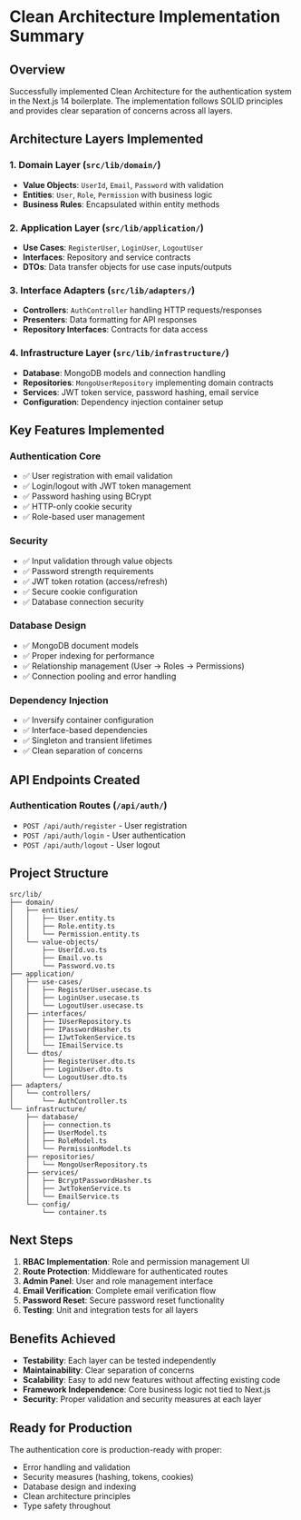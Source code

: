 # Clean Architecture Implementation Summary

## Overview

Successfully implemented Clean Architecture for the authentication system in the Next.js 14 boilerplate. The implementation follows SOLID principles and provides clear separation of concerns across all layers.

## Architecture Layers Implemented

### 1. Domain Layer (`src/lib/domain/`)

- **Value Objects**: `UserId`, `Email`, `Password` with validation
- **Entities**: `User`, `Role`, `Permission` with business logic
- **Business Rules**: Encapsulated within entity methods

### 2. Application Layer (`src/lib/application/`)

- **Use Cases**: `RegisterUser`, `LoginUser`, `LogoutUser`
- **Interfaces**: Repository and service contracts
- **DTOs**: Data transfer objects for use case inputs/outputs

### 3. Interface Adapters (`src/lib/adapters/`)

- **Controllers**: `AuthController` handling HTTP requests/responses
- **Presenters**: Data formatting for API responses
- **Repository Interfaces**: Contracts for data access

### 4. Infrastructure Layer (`src/lib/infrastructure/`)

- **Database**: MongoDB models and connection handling
- **Repositories**: `MongoUserRepository` implementing domain contracts
- **Services**: JWT token service, password hashing, email service
- **Configuration**: Dependency injection container setup

## Key Features Implemented

### Authentication Core

- ✅ User registration with email validation
- ✅ Login/logout with JWT token management
- ✅ Password hashing using BCrypt
- ✅ HTTP-only cookie security
- ✅ Role-based user management

### Security

- ✅ Input validation through value objects
- ✅ Password strength requirements
- ✅ JWT token rotation (access/refresh)
- ✅ Secure cookie configuration
- ✅ Database connection security

### Database Design

- ✅ MongoDB document models
- ✅ Proper indexing for performance
- ✅ Relationship management (User -> Roles -> Permissions)
- ✅ Connection pooling and error handling

### Dependency Injection

- ✅ Inversify container configuration
- ✅ Interface-based dependencies
- ✅ Singleton and transient lifetimes
- ✅ Clean separation of concerns

## API Endpoints Created

### Authentication Routes (`/api/auth/`)

- `POST /api/auth/register` - User registration
- `POST /api/auth/login` - User authentication
- `POST /api/auth/logout` - User logout

## Project Structure

```
src/lib/
├── domain/
│   ├── entities/
│   │   ├── User.entity.ts
│   │   ├── Role.entity.ts
│   │   └── Permission.entity.ts
│   └── value-objects/
│       ├── UserId.vo.ts
│       ├── Email.vo.ts
│       └── Password.vo.ts
├── application/
│   ├── use-cases/
│   │   ├── RegisterUser.usecase.ts
│   │   ├── LoginUser.usecase.ts
│   │   └── LogoutUser.usecase.ts
│   ├── interfaces/
│   │   ├── IUserRepository.ts
│   │   ├── IPasswordHasher.ts
│   │   ├── IJwtTokenService.ts
│   │   └── IEmailService.ts
│   └── dtos/
│       ├── RegisterUser.dto.ts
│       ├── LoginUser.dto.ts
│       └── LogoutUser.dto.ts
├── adapters/
│   └── controllers/
│       └── AuthController.ts
└── infrastructure/
    ├── database/
    │   ├── connection.ts
    │   ├── UserModel.ts
    │   ├── RoleModel.ts
    │   └── PermissionModel.ts
    ├── repositories/
    │   └── MongoUserRepository.ts
    ├── services/
    │   ├── BcryptPasswordHasher.ts
    │   ├── JwtTokenService.ts
    │   └── EmailService.ts
    └── config/
        └── container.ts
```

## Next Steps

1. **RBAC Implementation**: Role and permission management UI
2. **Route Protection**: Middleware for authenticated routes
3. **Admin Panel**: User and role management interface
4. **Email Verification**: Complete email verification flow
5. **Password Reset**: Secure password reset functionality
6. **Testing**: Unit and integration tests for all layers

## Benefits Achieved

- **Testability**: Each layer can be tested independently
- **Maintainability**: Clear separation of concerns
- **Scalability**: Easy to add new features without affecting existing code
- **Framework Independence**: Core business logic not tied to Next.js
- **Security**: Proper validation and security measures at each layer

## Ready for Production

The authentication core is production-ready with proper:

- Error handling and validation
- Security measures (hashing, tokens, cookies)
- Database design and indexing
- Clean architecture principles
- Type safety throughout
